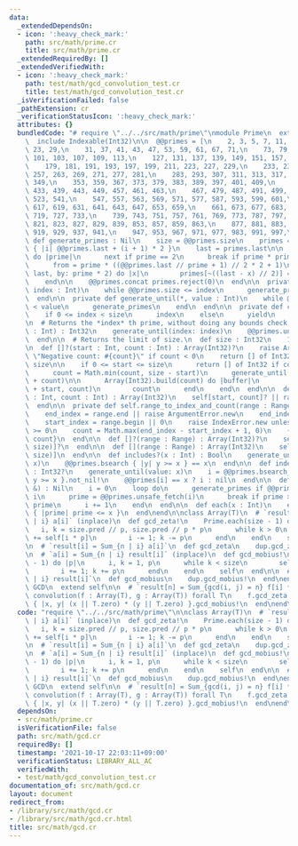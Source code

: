 ```yaml
---
data:
  _extendedDependsOn:
  - icon: ':heavy_check_mark:'
    path: src/math/prime.cr
    title: src/math/prime.cr
  _extendedRequiredBy: []
  _extendedVerifiedWith:
  - icon: ':heavy_check_mark:'
    path: test/math/gcd_convolution_test.cr
    title: test/math/gcd_convolution_test.cr
  _isVerificationFailed: false
  _pathExtension: cr
  _verificationStatusIcon: ':heavy_check_mark:'
  attributes: {}
  bundledCode: "# require \"../../src/math/prime\"\nmodule Prime\n  extend self\n\
    \  include Indexable(Int32)\n\n  @@primes = [\n    2, 3, 5, 7, 11, 13, 17, 19,\
    \ 23, 29,\n    31, 37, 41, 43, 47, 53, 59, 61, 67, 71,\n    73, 79, 83, 89, 97,\
    \ 101, 103, 107, 109, 113,\n    127, 131, 137, 139, 149, 151, 157, 163, 167, 173,\n\
    \    179, 181, 191, 193, 197, 199, 211, 223, 227, 229,\n    233, 239, 241, 251,\
    \ 257, 263, 269, 271, 277, 281,\n    283, 293, 307, 311, 313, 317, 331, 337, 347,\
    \ 349,\n    353, 359, 367, 373, 379, 383, 389, 397, 401, 409,\n    419, 421, 431,\
    \ 433, 439, 443, 449, 457, 461, 463,\n    467, 479, 487, 491, 499, 503, 509, 521,\
    \ 523, 541,\n    547, 557, 563, 569, 571, 577, 587, 593, 599, 601,\n    607, 613,\
    \ 617, 619, 631, 641, 643, 647, 653, 659,\n    661, 673, 677, 683, 691, 701, 709,\
    \ 719, 727, 733,\n    739, 743, 751, 757, 761, 769, 773, 787, 797, 809,\n    811,\
    \ 821, 823, 827, 829, 839, 853, 857, 859, 863,\n    877, 881, 883, 887, 907, 911,\
    \ 919, 929, 937, 941,\n    947, 953, 967, 971, 977, 983, 991, 997,\n  ]\n\n  private\
    \ def generate_primes : Nil\n    size = @@primes.size\n    primes = Array.new(size)\
    \ { |i| @@primes.last + (i + 1) * 2 }\n    last = primes.last\n\n    @@primes.each\
    \ do |prime|\n      next if prime == 2\n      break if prime * prime > last\n\
    \      from = prime * ((@@primes.last // prime + 1) // 2 * 2 + 1)\n      from.step(to:\
    \ last, by: prime * 2) do |x|\n        primes[~((last - x) // 2)] = 0\n      end\n\
    \    end\n\n    @@primes.concat primes.reject(0)\n  end\n\n  private def generate_until(*,\
    \ index : Int)\n    while @@primes.size <= index\n      generate_primes\n    end\n\
    \  end\n\n  private def generate_until(*, value : Int)\n    while @@primes.last\
    \ < value\n      generate_primes\n    end\n  end\n\n  private def check_index_out_of_bounds(index)\n\
    \    if 0 <= index < size\n      index\n    else\n      yield\n    end\n  end\n\
    \n  # Returns the *index* th prime, without doing any bounds check.\n  def unsafe_fetch(index\
    \ : Int) : Int32\n    generate_until(index: index)\n    @@primes.unsafe_fetch(index)\n\
    \  end\n\n  # Returns the limit of size.\n  def size : Int32\n    10**9\n  end\n\
    \n  def []?(start : Int, count : Int) : Array(Int32)?\n    raise ArgumentError.new\
    \ \"Negative count: #{count}\" if count < 0\n    return [] of Int32 if start ==\
    \ size\n\n    if 0 <= start <= size\n      return [] of Int32 if count == 0\n\n\
    \      count = Math.min(count, size - start)\n      generate_until(index: start\
    \ + count)\n\n      Array(Int32).build(count) do |buffer|\n        buffer.copy_from(@@primes.to_unsafe\
    \ + start, count)\n        count\n      end\n    end\n  end\n\n  def [](start\
    \ : Int, count : Int) : Array(Int32)\n    self[start, count]? || raise IndexError.new\n\
    \  end\n\n  private def self.range_to_index_and_count(range : Range, size : Int)\n\
    \    end_index = range.end || raise ArgumentError.new\n    end_index -= 1 if range.excludes_end?\n\
    \    start_index = range.begin || 0\n    raise IndexError.new unless start_index\
    \ >= 0\n    count = Math.max(end_index - start_index + 1, 0)\n    {start_index,\
    \ count}\n  end\n\n  def []?(range : Range) : Array(Int32)?\n    self[*range_to_index_and_count(range,\
    \ size)]?\n  end\n\n  def [](range : Range) : Array(Int32)\n    self[*range_to_index_and_count(range,\
    \ size)]\n  end\n\n  def includes?(x : Int) : Bool\n    generate_until(value:\
    \ x)\n    @@primes.bsearch { |y| y >= x } == x\n  end\n\n  def index(x : Int)\
    \ : Int32?\n    generate_until(value: x)\n    i = @@primes.bsearch_index { |y|\
    \ y >= x }.not_nil!\n    @@primes[i] == x ? i : nil\n  end\n\n  def each(x : Int,\
    \ &) : Nil\n    i = 0\n    loop do\n      generate_primes if @@primes.size ==\
    \ i\n      prime = @@primes.unsafe_fetch(i)\n      break if prime > x\n      yield\
    \ prime\n      i += 1\n    end\n  end\n\n  def each(x : Int)\n    each.take_while\
    \ { |prime| prime <= x }\n  end\nend\n\nclass Array(T)\n  # `result[i] = Sum_{n\
    \ | i} a[i]` (inplace)\n  def gcd_zeta!\n    Prime.each(size - 1) do |p|\n   \
    \   i, k = size.pred // p, size.pred // p * p\n      while k > 0\n        self[i]\
    \ += self[i * p]\n        i -= 1; k -= p\n      end\n    end\n    self\n  end\n\
    \n  # `result[i] = Sum_{n | i} a[i]`\n  def gcd_zeta\n    dup.gcd_zeta!\n  end\n\
    \n  # `a[i] = Sum_{n | i} result[i]` (inplace)\n  def gcd_mobius!\n    Prime.each(size\
    \ - 1) do |p|\n      i, k = 1, p\n      while k < size\n        self[i] -= self[k]\n\
    \        i += 1; k += p\n      end\n    end\n    self\n  end\n\n  # `a[i] = Sum_{n\
    \ | i} result[i]`\n  def gcd_mobius\n    dup.gcd_mobius!\n  end\nend\n\nmodule\
    \ GCD\n  extend self\n\n  # `result[n] = Sum_{gcd(i, j) = n} f[i] * g[j]`\n  def\
    \ convolution(f : Array(T), g : Array(T)) forall T\n    f.gcd_zeta.zip?(g.gcd_zeta).map\
    \ { |x, y| (x || T.zero) * (y || T.zero) }.gcd_mobius!\n  end\nend\n"
  code: "require \"../../src/math/prime\"\n\nclass Array(T)\n  # `result[i] = Sum_{n\
    \ | i} a[i]` (inplace)\n  def gcd_zeta!\n    Prime.each(size - 1) do |p|\n   \
    \   i, k = size.pred // p, size.pred // p * p\n      while k > 0\n        self[i]\
    \ += self[i * p]\n        i -= 1; k -= p\n      end\n    end\n    self\n  end\n\
    \n  # `result[i] = Sum_{n | i} a[i]`\n  def gcd_zeta\n    dup.gcd_zeta!\n  end\n\
    \n  # `a[i] = Sum_{n | i} result[i]` (inplace)\n  def gcd_mobius!\n    Prime.each(size\
    \ - 1) do |p|\n      i, k = 1, p\n      while k < size\n        self[i] -= self[k]\n\
    \        i += 1; k += p\n      end\n    end\n    self\n  end\n\n  # `a[i] = Sum_{n\
    \ | i} result[i]`\n  def gcd_mobius\n    dup.gcd_mobius!\n  end\nend\n\nmodule\
    \ GCD\n  extend self\n\n  # `result[n] = Sum_{gcd(i, j) = n} f[i] * g[j]`\n  def\
    \ convolution(f : Array(T), g : Array(T)) forall T\n    f.gcd_zeta.zip?(g.gcd_zeta).map\
    \ { |x, y| (x || T.zero) * (y || T.zero) }.gcd_mobius!\n  end\nend\n"
  dependsOn:
  - src/math/prime.cr
  isVerificationFile: false
  path: src/math/gcd.cr
  requiredBy: []
  timestamp: '2021-10-17 22:03:11+09:00'
  verificationStatus: LIBRARY_ALL_AC
  verifiedWith:
  - test/math/gcd_convolution_test.cr
documentation_of: src/math/gcd.cr
layout: document
redirect_from:
- /library/src/math/gcd.cr
- /library/src/math/gcd.cr.html
title: src/math/gcd.cr
---
```

